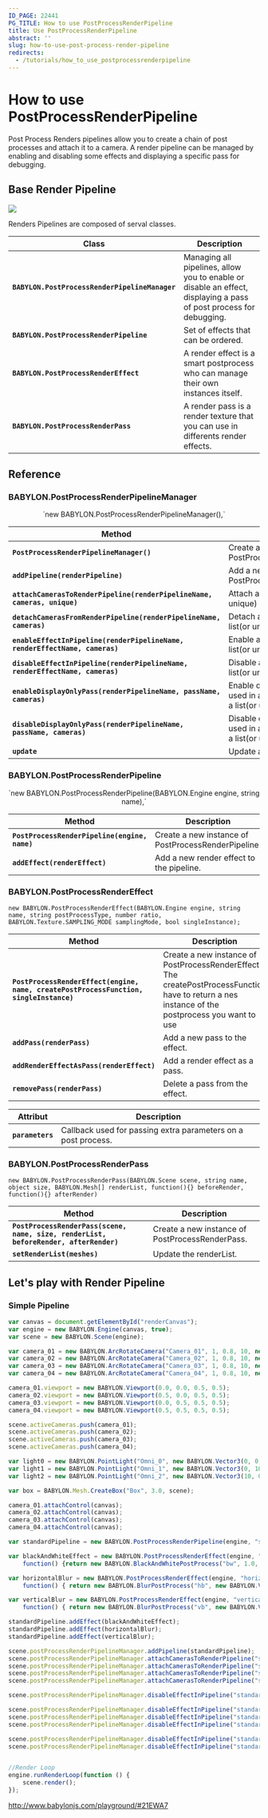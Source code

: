 ```yaml
---
ID_PAGE: 22441
PG_TITLE: How to use PostProcessRenderPipeline
title: Use PostProcessRenderPipeline
abstract: ''
slug: how-to-use-post-process-render-pipeline
redirects:
  - /tutorials/how_to_use_postprocessrenderpipeline
---
```



# How to use PostProcessRenderPipeline
Post Process Renders pipelines allow you to create a chain of post processes and attach it to a camera.
A render pipeline can be managed by enabling and disabling some effects and displaying a specific pass for debugging.


## Base Render Pipeline

![](https://raw.githubusercontent.com/michael-korbas/Babylon.js/Docs/Docs/RenderPipeline/Resources/Architecture.png)

Renders Pipelines are composed of serval classes.

| Class | Description |
|--------|--------|
|**`BABYLON.PostProcessRenderPipelineManager`**| Managing all pipelines, allow you to enable or disable an effect, displaying a pass of post process for debugging.|
|**`BABYLON.PostProcessRenderPipeline`**|Set of effects that can be ordered.|
|**`BABYLON.PostProcessRenderEffect`**|A render effect is a smart postprocess who can manage their own instances itself.|
|**`BABYLON.PostProcessRenderPass`**|A render pass is a render texture that you can use in differents render effects.|

## Reference

### BABYLON.PostProcessRenderPipelineManager

<center>`new BABYLON.PostProcessRenderPipelineManager(),`</center> 




| Method | Description |
|--------|--------|
|**`PostProcessRenderPipelineManager()`**|Create a new instance of PostProcessRenderPipelineManager.|
|**`addPipeline(renderPipeline)`**|Add a new pipeline to an instance of PostProcessRenderPipelineManager.|
|**`attachCamerasToRenderPipeline(renderPipelineName, cameras, unique)`**|Attach a render pipeline to a list(or unique) of cameras|
|**`detachCamerasFromRenderPipeline(renderPipelineName, cameras)`**|Detach a render pipeline from a list(or unique) of cameras|
|**`enableEffectInPipeline(renderPipelineName, renderEffectName, cameras)`**|Enable an effect in a pipeline for a list(or unique) of cameras|
|**`disableEffectInPipeline(renderPipelineName, renderEffectName, cameras)`**|Disable an effect in a pipeline for a list(or unique) of cameras|
|**`enableDisplayOnlyPass(renderPipelineName, passName, cameras)`**|Enable displaying of a specific pass used in a specific render pipeline, for a list(or unique) of cameras|
|**`disableDisplayOnlyPass(renderPipelineName, passName, cameras)`**|Disable displaying of a specific pass used in a specific render pipeline, for a list(or unique) of cameras|
|**`update`**|Update all pipelines.|


### BABYLON.PostProcessRenderPipeline

<center>`new BABYLON.PostProcessRenderPipeline(BABYLON.Engine engine, string name),`</center> 



| Method | Description |
|--------|--------|
|**`PostProcessRenderPipeline(engine, name)`**|Create a new instance of PostProcessRenderPipeline.|
|**`addEffect(renderEffect)`**|Add a new render effect to the pipeline.|


### BABYLON.PostProcessRenderEffect

`new BABYLON.PostProcessRenderEffect(BABYLON.Engine engine, string name, string postProcessType, number ratio, BABYLON.Texture.SAMPLING_MODE samplingMode, bool singleInstance);`



| Method | Description |
|--------|--------|
|**`PostProcessRenderEffect(engine, name, createPostProcessFunction, singleInstance)`**|Create a new instance of PostProcessRenderEffect. The createPostProcessFunction have to return a nes instance of the postprocess you want to use|
|**`addPass(renderPass)`**|Add a new pass to the effect.|
|**`addRenderEffectAsPass(renderEffect)`**|Add a render effect as a pass.|
|**`removePass(renderPass)`**|Delete a pass from the effect.|



| Attribut | Description |
|--------|--------|
|**`parameters`**|Callback used for passing extra parameters on a post process.|

### BABYLON.PostProcessRenderPass

`new BABYLON.PostProcessRenderPass(BABYLON.Scene scene, string name, object size, BABYLON.Mesh[] renderList, function(){} beforeRender, function(){} afterRender)`



| Method | Description |
|--------|--------|
|**`PostProcessRenderPass(scene, name, size, renderList, beforeRender, afterRender)`**|Create a new instance of PostProcessRenderPass.|
|**`setRenderList(meshes)`**|Update the renderList.|


## Let's play with Render Pipeline

### Simple Pipeline

```javascript
var canvas = document.getElementById("renderCanvas");
var engine = new BABYLON.Engine(canvas, true);
var scene = new BABYLON.Scene(engine);

var camera_01 = new BABYLON.ArcRotateCamera("Camera_01", 1, 0.8, 10, new BABYLON.Vector3(0, 0, 0), scene);
var camera_02 = new BABYLON.ArcRotateCamera("Camera_02", 1, 0.8, 10, new BABYLON.Vector3(0, 0, 0), scene);
var camera_03 = new BABYLON.ArcRotateCamera("Camera_03", 1, 0.8, 10, new BABYLON.Vector3(0, 0, 0), scene);
var camera_04 = new BABYLON.ArcRotateCamera("Camera_04", 1, 0.8, 10, new BABYLON.Vector3(0, 0, 0), scene);

camera_01.viewport = new BABYLON.Viewport(0.0, 0.0, 0.5, 0.5);
camera_02.viewport = new BABYLON.Viewport(0.5, 0.0, 0.5, 0.5);
camera_03.viewport = new BABYLON.Viewport(0.0, 0.5, 0.5, 0.5);
camera_04.viewport = new BABYLON.Viewport(0.5, 0.5, 0.5, 0.5);

scene.activeCameras.push(camera_01);
scene.activeCameras.push(camera_02);
scene.activeCameras.push(camera_03);
scene.activeCameras.push(camera_04);

var light0 = new BABYLON.PointLight("Omni_0", new BABYLON.Vector3(0, 0, 10), scene);
var light1 = new BABYLON.PointLight("Omni_1", new BABYLON.Vector3(0, 10, 0), scene);
var light2 = new BABYLON.PointLight("Omni_2", new BABYLON.Vector3(10, 0, 0), scene);

var box = BABYLON.Mesh.CreateBox("Box", 3.0, scene);

camera_01.attachControl(canvas);
camera_02.attachControl(canvas);
camera_03.attachControl(canvas);
camera_04.attachControl(canvas);

var standardPipeline = new BABYLON.PostProcessRenderPipeline(engine, "standardPipeline");

var blackAndWhiteEffect = new BABYLON.PostProcessRenderEffect(engine, "blackAndWhiteEffect",
    function() {return new BABYLON.BlackAndWhitePostProcess("bw", 1.0, null, null, engine, true)});

var horizontalBlur = new BABYLON.PostProcessRenderEffect(engine, "horizontalBlurEffect",
    function() { return new BABYLON.BlurPostProcess("hb", new BABYLON.Vector2(1.0, 0), 10, 1.0, null, null, engine, true) });

var verticalBlur = new BABYLON.PostProcessRenderEffect(engine, "verticalBlurEffect",
    function() { return new BABYLON.BlurPostProcess("vb", new BABYLON.Vector2(0, 1.0), 10, 1.0, null, null, engine, true) });

standardPipeline.addEffect(blackAndWhiteEffect);
standardPipeline.addEffect(horizontalBlur);
standardPipeline.addEffect(verticalBlur);

scene.postProcessRenderPipelineManager.addPipeline(standardPipeline);
scene.postProcessRenderPipelineManager.attachCamerasToRenderPipeline("standardPipeline", camera_01);
scene.postProcessRenderPipelineManager.attachCamerasToRenderPipeline("standardPipeline", camera_02);
scene.postProcessRenderPipelineManager.attachCamerasToRenderPipeline("standardPipeline", camera_03);
scene.postProcessRenderPipelineManager.attachCamerasToRenderPipeline("standardPipeline", camera_04);

scene.postProcessRenderPipelineManager.disableEffectInPipeline("standardPipeline", "blackAndWhiteEffect", camera_01);

scene.postProcessRenderPipelineManager.disableEffectInPipeline("standardPipeline", "blackAndWhiteEffect", camera_02);
scene.postProcessRenderPipelineManager.disableEffectInPipeline("standardPipeline", "horizontalBlurEffect", camera_02);
scene.postProcessRenderPipelineManager.disableEffectInPipeline("standardPipeline", "verticalBlurEffect", camera_02);

scene.postProcessRenderPipelineManager.disableEffectInPipeline("standardPipeline", "horizontalBlurEffect", camera_03);
scene.postProcessRenderPipelineManager.disableEffectInPipeline("standardPipeline", "verticalBlurEffect", camera_03);


//Render Loop
engine.runRenderLoop(function () {
    scene.render();
});
```

http://www.babylonjs.com/playground/#21EWA7